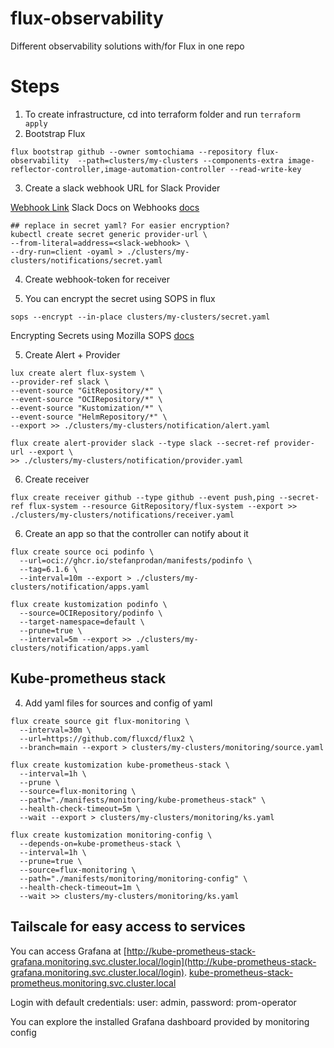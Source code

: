 # flux-observability
Different observability solutions with/for Flux in one repo

# Steps
1. To create infrastructure, cd into terraform folder and run `terraform apply`
2. Bootstrap Flux
```
flux bootstrap github --owner somtochiama --repository flux-observability  --path=clusters/my-clusters --components-extra image-reflector-controller,image-automation-controller --read-write-key
```
3. Create a slack webhook URL for Slack Provider

[Webhook Link](https://testflux.slack.com/services/B041D3SPU2W)
Slack Docs on Webhooks [docs](https://api.slack.com/messaging/webhooks)
```
## replace in secret yaml? For easier encryption?
kubectl create secret generic provider-url \
--from-literal=address=<slack-webhook> \
--dry-run=client -oyaml > ./clusters/my-clusters/notifications/secret.yaml
```
4. Create webhook-token for receiver

5. You can encrypt the secret using SOPS in flux
```
sops --encrypt --in-place clusters/my-clusters/secret.yaml
```
Encrypting Secrets using Mozilla SOPS [docs](https://fluxcd.io/flux/guides/mozilla-sops/#encrypting-secrets-using-various-cloud-providers)

5. Create Alert + Provider
```
lux create alert flux-system \
--provider-ref slack \
--event-source "GitRepository/*" \
--event-source "OCIRepository/*" \
--event-source "Kustomization/*" \
--event-source "HelmRepository/*" \
--export >> ./clusters/my-clusters/notification/alert.yaml

flux create alert-provider slack --type slack --secret-ref provider-url --export \
>> ./clusters/my-clusters/notification/provider.yaml
```
6. Create receiver
```
flux create receiver github --type github --event push,ping --secret-ref flux-system --resource GitRepository/flux-system --export >> ./clusters/my-clusters/notifications/receiver.yaml 
```

6. Create an app so that the controller can notify about it 
```
flux create source oci podinfo \
  --url=oci://ghcr.io/stefanprodan/manifests/podinfo \
  --tag=6.1.6 \
  --interval=10m --export > ./clusters/my-clusters/notification/apps.yaml

flux create kustomization podinfo \
  --source=OCIRepository/podinfo \
  --target-namespace=default \
  --prune=true \
  --interval=5m --export >> ./clusters/my-clusters/notification/apps.yaml
```

## Kube-prometheus stack
4. Add yaml files for sources and config of yaml
```
flux create source git flux-monitoring \         
  --interval=30m \
  --url=https://github.com/fluxcd/flux2 \
  --branch=main --export > clusters/my-clusters/monitoring/source.yaml

flux create kustomization kube-prometheus-stack \
  --interval=1h \
  --prune \
  --source=flux-monitoring \
  --path="./manifests/monitoring/kube-prometheus-stack" \
  --health-check-timeout=5m \
  --wait --export > clusters/my-clusters/monitoring/ks.yaml

flux create kustomization monitoring-config \
  --depends-on=kube-prometheus-stack \
  --interval=1h \
  --prune=true \
  --source=flux-monitoring \
  --path="./manifests/monitoring/monitoring-config" \
  --health-check-timeout=1m \
  --wait >> clusters/my-clusters/monitoring/ks.yaml
```

## Tailscale for easy access to services


You can access Grafana at [http://kube-prometheus-stack-grafana.monitoring.svc.cluster.local/login](http://kube-prometheus-stack-grafana.monitoring.svc.cluster.local/login).
[kube-prometheus-stack-prometheus.monitoring.svc.cluster.local](kube-prometheus-stack-prometheus)

Login with default credentials: 
user: admin, password: prom-operator


You can explore the installed Grafana dashboard provided by monitoring config


